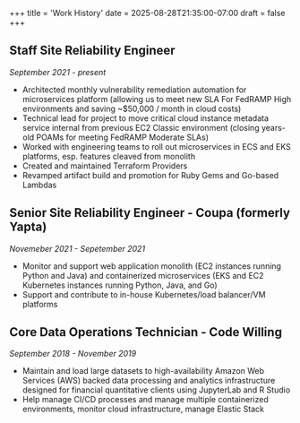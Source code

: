 +++
title = 'Work History'
date = 2025-08-28T21:35:00-07:00
draft = false
+++
## Staff Site Reliability Engineer
*September 2021 - present*
- Architected monthly vulnerability remediation automation for microservices platform (allowing us to meet new SLA For FedRAMP High environments and saving ~$50,000 / month in cloud costs)
- Technical lead for project to move critical cloud instance metadata service internal from previous EC2 Classic environment (closing years-old POAMs for meeting FedRAMP Moderate SLAs)
- Worked with engineering teams to roll out microservices in ECS and EKS platforms, esp. features cleaved from monolith
- Created and maintained Terraform Providers
- Revamped artifact build and promotion for Ruby Gems and Go-based Lambdas

## Senior Site Reliability Engineer - Coupa (formerly Yapta)
*Novemeber 2021 - Sepetember 2021*
- Monitor and support web application monolith (EC2 instances running Python and Java) and containerized microservices (EKS and EC2 Kubernetes instances running Python, Java, and Go)
- Support and contribute to in-house Kubernetes/load balancer/VM platforms

## Core Data Operations Technician - Code Willing
*September 2018 - November 2019*
- Maintain and load large datasets to high-availability Amazon Web Services (AWS) backed data processing and analytics infrastructure designed for financial quantitative clients using JupyterLab and R Studio
- Help manage CI/CD processes and manage multiple containerized environments, monitor cloud infrastructure, manage Elastic Stack
